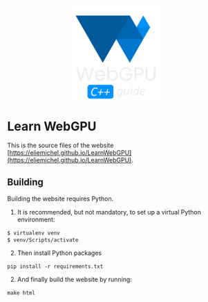 <div align="center">
	<picture>
		<source media="(prefers-color-scheme: dark)" srcset="images/webgpu-dark.svg">
		<source media="(prefers-color-scheme: light)" srcset="images/webgpu-dark.svg">
		<img alt="Learn WebGPU Logo" src="images/webgpu-dark.svg" width="200">
	</picture>
</div>

Learn WebGPU
============

This is the source files of the website [https://eliemichel.github.io/LearnWebGPU](https://eliemichel.github.io/LearnWebGPU).

Building
--------

Building the website requires Python.

1. It is recommended, but not mandatory, to set up a virtual Python environment:

```
$ virtualenv venv
$ venv/Scripts/activate
```

2. Then install Python packages

```
pip install -r requirements.txt
```

2. And finally build the website by running:

```
make html
```

